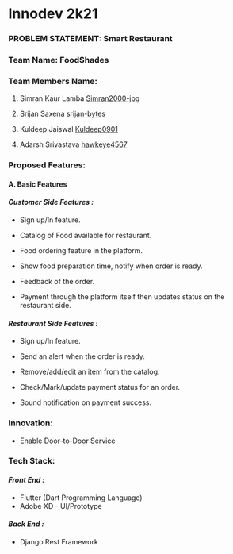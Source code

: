 # Innodev 2k21

### PROBLEM STATEMENT: Smart Restaurant

### Team Name: FoodShades

### Team Members Name:

1. Simran Kaur Lamba [Simran2000-jpg](https://github.com/Simran2000-jpg)

2. Srijan Saxena [srijan-bytes](https://github.com/srijan-bytes)

3. Kuldeep Jaiswal [Kuldeep0901](https://github.com/Kuldeep0901)

4. Adarsh Srivastava [hawkeye4567](https://github.com/hawkeye4567)

### Proposed Features:

#### A. Basic Features

#### ***Customer Side Features :***
* Sign up/In feature.

* Catalog of Food available for restaurant.

* Food ordering feature in the platform.

* Show food preparation time, notify when order is ready.

* Feedback of the order.

* Payment through the platform itself then updates status on the
restaurant side.

#### ***Restaurant Side Features :***
* Sign up/In feature.

* Send an alert when the order is ready.

* Remove/add/edit an item from the catalog.

* Check/Mark/update payment status for an order.

* Sound notification on payment success.

### Innovation:
* Enable Door-to-Door Service

### Tech Stack:

#### ***Front End :***
* Flutter (Dart Programming Language)
* Adobe XD - UI/Prototype

#### ***Back End :***
* Django Rest Framework





